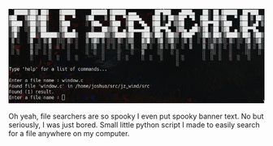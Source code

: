 ![GitHub Logo](/sneak.png)

Oh yeah, file searchers are so spooky I even put spooky banner text. No but seriously, I was just bored. Small little python script I made to easily search for a file anywhere on my computer.
